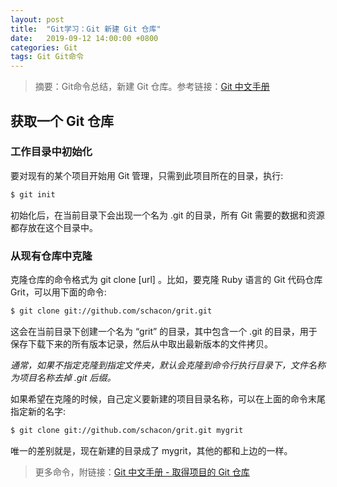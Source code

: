 ```yaml
---
layout: post
title:  "Git学习：Git 新建 Git 仓库"
date:   2019-09-12 14:00:00 +0800
categories: Git
tags: Git Git命令
---
```


> 摘要：Git命令总结，新建 Git 仓库。参考链接：[Git 中文手册](https://git-reference.readthedocs.io/zh_CN/latest/)

## 获取一个 Git 仓库

### 工作目录中初始化

要对现有的某个项目开始用 Git 管理，只需到此项目所在的目录，执行:
```sh
$ git init
```

初始化后，在当前目录下会出现一个名为 .git 的目录，所有 Git 需要的数据和资源都存放在这个目录中。

### 从现有仓库中克隆

克隆仓库的命令格式为 git clone [url] 。比如，要克隆 Ruby 语言的 Git 代码仓库 Grit，可以用下面的命令:
```sh
$ git clone git://github.com/schacon/grit.git
```

这会在当前目录下创建一个名为 “grit” 的目录，其中包含一个 .git 的目录，用于保存下载下来的所有版本记录，然后从中取出最新版本的文件拷贝。

*通常，如果不指定克隆到指定文件夹，默认会克隆到命令行执行目录下，文件名称为项目名称去掉 .git 后缀。*

如果希望在克隆的时候，自己定义要新建的项目目录名称，可以在上面的命令末尾指定新的名字:
```sh
$ git clone git://github.com/schacon/grit.git mygrit
```

唯一的差别就是，现在新建的目录成了 mygrit，其他的都和上边的一样。

> 更多命令，附链接：[Git 中文手册 - 取得项目的 Git 仓库](https://git-reference.readthedocs.io/zh_CN/latest/Getting-Started/First-Time-Git-Setup/#id3)
